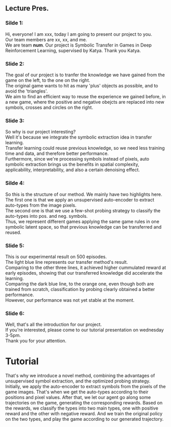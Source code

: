 ## Lecture Pres.
### Silde 1:<br>
Hi, everyone! I am xxx, today I am going to present our project to you. <br>
Our team members are xx, xx, and me. <br>
We are team **num**. 
Our project is Symbolic Transfer in Games in Deep Reinforcement Learning, supervised by Katya. Thank you Katya.<br>
### Slide 2: <br>
The goal of our project is to tranfer the knowledge we have gained from the game on the left, to the one on the right. <br>
The original game wants to hit as many 'plus' objects as possible, and to avoid the 'triangles'. <br>
We aim to find an efficient way to reuse the experience we gained before, in a new game, where the positive and negative obejcts are replaced into new symbols, crosses and circles on the right.<br>
### Slide 3: <br>
So why is our project interesting? <br>
Well it's because we integrate the symbolic extraction idea in transfer learning.<br>
Transfer learning could reuse previous knowledge, so we need less training time and data, and therefore better performance.<br>
Furthermore, since we're processing symbols instead of pixels, auto symbolic extraction brings us the benefits in spatial complexity, applicability, interpretability, and also a certain denoising effect.  <br>
### Silde 4: <br>
So this is the structure of our method. We mainly have two highlights here. <br>
The first one is that we apply an unsupervised auto-encoder to extract auto-types from the image pixels. <br>
The second one is that we use a few-shot probing strategy to classify the auto-types into pos. and neg. symbols. <br>
Thus, we represent different games applying the same game rules in one symbolic latent space, so that previous knowledge can be transferred and reused.<br>
### Slide 5: <br>
This is our experimental result on 500 episodes. <br>
The light blue line represents our transfer method's result.<br> 
Comparing to the other three lines, it achieved higher cummulated reward at early episodes, showing that our transferred knowledge did accelerate the learning. <br>
Comparing the dark blue line, to the orange one, even though both are trained from scratch, classification by probing clearly obtained a better performance. <br>
However, our performance was not yet stable at the moment.<br> 
### Slide 6: <br>
Well, that's all the introduction for our project.<br> 
If you're interested, please come to our tutorial presentation on wednesday 3-5pm.<br>
Thank you for your attention. <br>



# Tutorial
That's why we introduce a novel method, combining the advantages of unsupervised symbol extraction, and the optimized probing strategy. Initially, we apply the auto-encoder to extract symbols from the pixels of the game images. That's when we get the auto-types according to their positions and pixel values. After that, we let our agent go along some trajectories on the game, generating the corresponding rewards. Based on the rewards, we classify the types into two main types, one with positive reward and the other with negative reward. And we train the original policy on the two types, and play the game according to our generated trajectory.
